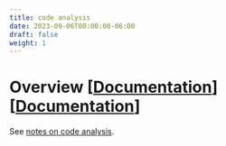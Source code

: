 ```yaml
---
title: code analysis
date: 2023-09-06T00:00:00-06:00
draft: false
weight: 1
---
```


# Overview [[Documentation](https://learn.microsoft.com/en-us/visualstudio/code-quality/roslyn-analyzers-overview?view=vs-2022)]   [[Documentation](https://learn.microsoft.com/en-us/visualstudio/code-quality/use-roslyn-analyzers?view=vs-2022)]  

See [notes on code analysis](../../../_net/tools-and-diagnostics/code-analysis/overview).